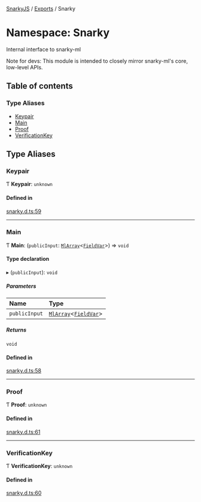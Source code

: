 [SnarkyJS](../README.md) / [Exports](../modules.md) / Snarky

# Namespace: Snarky

Internal interface to snarky-ml

Note for devs: This module is intended to closely mirror snarky-ml's core, low-level APIs.

## Table of contents

### Type Aliases

- [Keypair](Snarky.md#keypair)
- [Main](Snarky.md#main)
- [Proof](Snarky.md#proof)
- [VerificationKey](Snarky.md#verificationkey)

## Type Aliases

### Keypair

Ƭ **Keypair**: `unknown`

#### Defined in

[snarky.d.ts:59](https://github.com/o1-labs/snarkyjs/blob/5a945ad8/src/snarky.d.ts#L59)

___

### Main

Ƭ **Main**: (`publicInput`: [`MlArray`](../modules.md#mlarray-1)<[`FieldVar`](../modules.md#fieldvar-1)\>) => `void`

#### Type declaration

▸ (`publicInput`): `void`

##### Parameters

| Name | Type |
| :------ | :------ |
| `publicInput` | [`MlArray`](../modules.md#mlarray-1)<[`FieldVar`](../modules.md#fieldvar-1)\> |

##### Returns

`void`

#### Defined in

[snarky.d.ts:58](https://github.com/o1-labs/snarkyjs/blob/5a945ad8/src/snarky.d.ts#L58)

___

### Proof

Ƭ **Proof**: `unknown`

#### Defined in

[snarky.d.ts:61](https://github.com/o1-labs/snarkyjs/blob/5a945ad8/src/snarky.d.ts#L61)

___

### VerificationKey

Ƭ **VerificationKey**: `unknown`

#### Defined in

[snarky.d.ts:60](https://github.com/o1-labs/snarkyjs/blob/5a945ad8/src/snarky.d.ts#L60)
